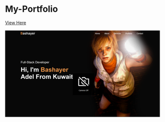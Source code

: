 # My-Portfolio

<a href="https://bashayerrr.github.io/My-Portfolio/">View Here</a><br><br>
<img src="Screenshot.png">
